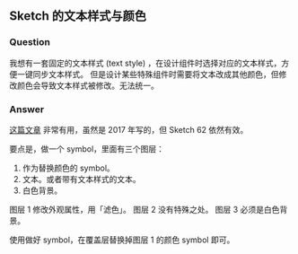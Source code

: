 ## Sketch 的文本样式与颜色

### Question

我想有一套固定的文本样式 (text style) ，在设计组件时选择对应的文本样式，方便一键同步文本样式。
但是设计某些特殊组件时需要将文本改成其他颜色，但修改颜色会导致文本样式被修改。无法统一。

### Answer

[这篇文章](https://blog.prototypr.io/sketch-overriding-the-color-of-text-layers-in-symbols-69d54577158b) 非常有用，虽然是 2017 年写的，但 Sketch 62 依然有效。

要点是，做一个 symbol，里面有三个图层：

1. 作为替换颜色的 symbol。
2. 文本。或者带有文本样式的文本。
3. 白色背景。

图层 1 修改外观属性，用「滤色」。
图层 2 没有特殊之处。
图层 3 必须是白色背景。

使用做好 symbol，在覆盖层替换掉图层 1 的颜色 symbol 即可。
